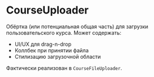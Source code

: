 # CourseUploader

Обёртка (или потенциальная общая часть) для загрузки пользовательского курса. Может содержать:

- UI/UX для drag-n-drop
- Коллбек при принятии файла
- Стилизацию загрузочной области

Фактически реализован в `CourseFileUploader`.
